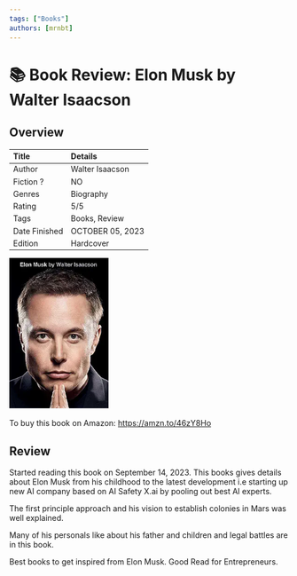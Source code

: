 ```yaml
---
tags: ["Books"]
authors: [mrnbt]
---
```


# 📚 Book Review: Elon Musk by Walter Isaacson

<!--markdownlint-disable MD013 MD045 MD029 MD036 MD024 MD033 MD040 MD042 MD001 MD051 MD025 MD052-->

## Overview

| Title        | Details               |
|:------------- |:-------------------- |
| Author        | Walter Isaacson    |
| Fiction ?     | NO                   |
| Genres        | Biography            |
| Rating        | 5/5                  |
| Tags          | Books, Review        |
| Date Finished | OCTOBER 05, 2023     |
| Edition       | Hardcover            |

[![Walter Isaacson](/img/books/elon-musk.png)](https://amzn.to/46zY8Ho)

To buy this book on Amazon: <https://amzn.to/46zY8Ho>

<!--truncate-->

## Review

Started reading this book on September 14, 2023.
This books gives details about Elon Musk from his childhood to the latest development i.e
starting up new AI company based on AI Safety X.ai by pooling out best AI experts.

The first principle approach and his vision to establish colonies in Mars was well explained.

Many of his personals like about his father and children and legal battles are in this book.

Best books to get inspired from Elon Musk. Good Read for Entrepreneurs.

